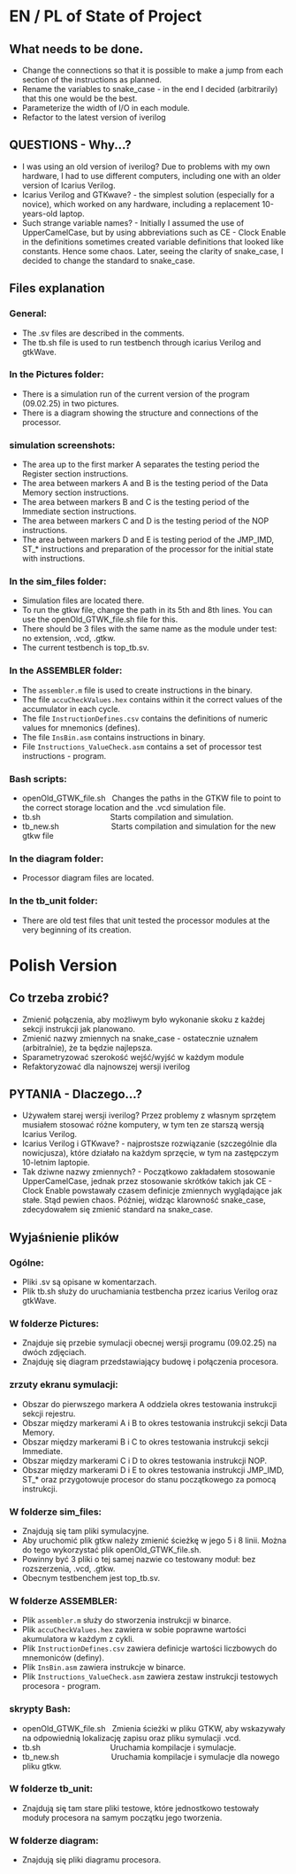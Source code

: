 # EN / PL of State of Project

## What needs to be done.
+ Change the connections so that it is possible to make a jump from each section of the instructions as planned.
+ Rename the variables to snake_case - in the end I decided (arbitrarily) that this one would be the best.
+ Parameterize the width of I/O in each module.
+ Refactor to the latest version of iverilog

## QUESTIONS - Why...?
+ I was using an old version of iverilog? Due to problems with my own hardware, I had to use different computers, including one with an older version of Icarius Verilog.
+ Icarius Verilog and GTKwave? - the simplest solution (especially for a novice), which worked on any hardware, including a replacement 10-years-old laptop.
+ Such strange variable names? - Initially I assumed the use of UpperCamelCase, but by using abbreviations such as CE - Clock Enable in the definitions sometimes created variable definitions that looked like constants. Hence some chaos. Later, seeing the clarity of snake_case, I decided to change the standard to snake_case.

## Files explanation

### General:
+ The .sv files are described in the comments.
+ The tb.sh file is used to run testbench through icarius Verilog and gtkWave.


### In the Pictures folder:
+ There is a simulation run of the current version of the program (09.02.25) in two pictures.
+ There is a diagram showing the structure and connections of the processor.


### simulation screenshots:
+ The area up to the first marker A separates the testing period the Register section instructions.
+ The area between markers A and B is the testing period of the Data Memory section instructions.
+ The area between markers B and C is the testing period of the Immediate section instructions.
+ The area between markers C and D is the testing period of the NOP instructions.
+ The area between markers D and E is testing period of the JMP_IMD, ST_* instructions and preparation of the processor for the initial state with instructions.


### In the sim_files folder:
+ Simulation files are located there.
+ To run the gtkw file, change the path in its 5th and 8th lines. You can use the openOld_GTWK_file.sh file for this.
+ There should be 3 files with the same name as the module under test: no extension, .vcd, .gtkw.
+ The current testbench is top_tb.sv.


### In the ASSEMBLER folder:
+ The `assembler.m` file is used to create instructions in the binary.
+ The file `accuCheckValues.hex` contains within it the correct values of the accumulator in each cycle.
+ The file `InstructionDefines.csv` contains the definitions of numeric values for mnemonics (defines).
+ The file `InsBin.asm` contains instructions in binary.
+ File `Instructions_ValueCheck.asm` contains a set of processor test instructions - program.

### Bash scripts:
+ openOld_GTWK_file.sh &nbsp; Changes the paths in the GTKW file to point to the correct storage location and the .vcd simulation file.
+ tb.sh &nbsp;&nbsp;&nbsp;&nbsp;&nbsp;&nbsp;&nbsp;&nbsp;&nbsp;&nbsp;&nbsp;&nbsp;&nbsp;&nbsp;&nbsp;&nbsp;&nbsp;&nbsp;&nbsp;&nbsp;&nbsp;&nbsp;&nbsp;&nbsp;&nbsp;&nbsp;&nbsp;&nbsp;&nbsp;&nbsp; Starts compilation and simulation.
+ tb_new.sh &nbsp;&nbsp;&nbsp;&nbsp;&nbsp;&nbsp;&nbsp;&nbsp;&nbsp;&nbsp;&nbsp;&nbsp;&nbsp;&nbsp;&nbsp;&nbsp;&nbsp;&nbsp;&nbsp;&nbsp;&nbsp;&nbsp;  Starts compilation and simulation for the new gtkw file

### In the diagram folder:
+ Processor diagram files are located.

### In the tb_unit folder: 
+ There are old test files that unit tested the processor modules at the very beginning of its creation.

# Polish Version

## Co trzeba zrobić?
+ Zmienić połączenia, aby możliwym było wykonanie skoku z każdej sekcji instrukcji jak planowano.
+ Zmienić nazwy zmiennych na snake_case - ostatecznie uznałem (arbitralnie), że ta będzie najlepsza.
+ Sparametryzować szerokość wejść/wyjść w każdym module
+ Refaktoryzować dla najnowszej wersji iverilog

## PYTANIA - Dlaczego...?
+ Używałem starej wersji iverilog? Przez problemy z własnym sprzętem musiałem stosować różne komputery, w tym ten ze starszą wersją Icarius Verilog.
+ Icarius Verilog i GTKwave? - najprostsze rozwiązanie (szczególnie dla nowicjusza), które działało na każdym sprzęcie, w tym na zastępczym 10-letnim laptopie.
+ Tak dziwne nazwy zmiennych? - Początkowo zakładałem stosowanie UpperCamelCase, jednak przez stosowanie skrótków takich jak CE - Clock Enable powstawały czasem definicje zmiennych wyglądające jak stałe. Stąd pewien chaos. Później, widząc klarowność snake_case, zdecydowałem się zmienić standard na snake_case.

## Wyjaśnienie plików 

### Ogólne:
+ Pliki .sv są opisane w komentarzach.
+ Plik tb.sh służy do uruchamiania testbencha przez icarius Verilog oraz gtkWave.

### W folderze Pictures:
+ Znajduje się przebie symulacji obecnej wersji programu (09.02.25) na dwóch zdjęciach.
+ Znajduję się diagram przedstawiający budowę i połączenia procesora.

### zrzuty ekranu symulacji:
+ Obszar do pierwszego markera A oddziela okres testowania instrukcji sekcji rejestru.
+ Obszar między markerami A i B to okres testowania instrukcji sekcji Data Memory.
+ Obszar między markerami B i C to okres testowania instrukcji sekcji Immediate.
+ Obszar między markerami C i D to okres testowania instrukcji NOP.
+ Obszar między markerami D i E to okres testowania instrukcji JMP_IMD, ST_* oraz przygotowuje procesor do stanu początkowego za pomocą instrukcji.

### W folderze sim_files:
+ Znajdują się tam pliki symulacyjne.
+ Aby uruchomić plik gtkw należy zmienić ścieżkę w jego 5 i 8 linii. Można do tego wykorzystać plik openOld_GTWK_file.sh.
+ Powinny być 3 pliki o tej samej nazwie co testowany moduł: bez rozszerzenia, .vcd, .gtkw.
+ Obecnym testbenchem jest top_tb.sv.


### W folderze ASSEMBLER:
+ Plik `assembler.m`             służy do stworzenia instrukcji w binarce.
+ Plik `accuCheckValues.hex`          zawiera w sobie poprawne wartości akumulatora w każdym z cykli.
+ Plik `InstructionDefines.csv`       zawiera definicje wartości liczbowych do mnemoniców (definy).
+ Plik `InsBin.asm`                   zawiera instrukcje w binarce.
+ Plik `Instructions_ValueCheck.asm`  zawiera zestaw instrukcji testowych procesora - program.

### skrypty Bash:
+ openOld_GTWK_file.sh &nbsp; Zmienia ścieżki w pliku GTKW, aby wskazywały na odpowiednią lokalizację zapisu oraz pliku symulacji .vcd.
+ tb.sh &nbsp;&nbsp;&nbsp;&nbsp;&nbsp;&nbsp;&nbsp;&nbsp;&nbsp;&nbsp;&nbsp;&nbsp;&nbsp;&nbsp;&nbsp;&nbsp;&nbsp;&nbsp;&nbsp;&nbsp;&nbsp;&nbsp;&nbsp;&nbsp;&nbsp;&nbsp;&nbsp;&nbsp;&nbsp;&nbsp; Uruchamia kompilacje i symulacje.
+ tb_new.sh   &nbsp;&nbsp;&nbsp;&nbsp;&nbsp;&nbsp;&nbsp;&nbsp;&nbsp;&nbsp;&nbsp;&nbsp;&nbsp;&nbsp;&nbsp;&nbsp;&nbsp;&nbsp;&nbsp;&nbsp;&nbsp;&nbsp; Uruchamia kompilacje i symulacje dla nowego pliku gtkw.

### W folderze tb_unit: 
+ Znajdują się tam stare pliki testowe, które jednostkowo testowały moduły procesora na samym początku jego tworzenia.


### W folderze diagram:
+ Znajdują się pliki diagramu procesora.